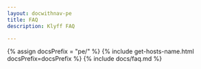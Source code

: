 ```yaml
---
layout: docwithnav-pe
title: FAQ
description: Klyff FAQ

---
```


{% assign docsPrefix = "pe/" %}
{% include get-hosts-name.html docsPrefix=docsPrefix %}
{% include docs/faq.md %}